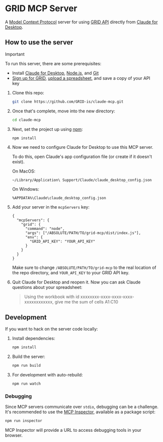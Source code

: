 # GRID MCP Server

A [Model Context Protocol](https://modelcontextprotocol.io/introduction) server for using [GRID API](https://grid.is/spreadsheet-api) directly from [Claude for Desktop](https://claude.ai/download).

## How to use the server

> [!IMPORTANT]
> To run this server, there are some prerequisites:
>
> - Install [Claude for Desktop](https://claude.ai/download), [Node.js](https://nodejs.org/en/download/), and [Git](https://git-scm.com/book/en/v2/Getting-Started-Installing-Git)
> - [Sign up for GRID](https://alpha.grid.is/), [upload a spreadsheet](https://alpha.grid.is/new), and save a copy of your API key

1. Clone this repo:

   ```sh
   git clone https://github.com/GRID-is/claude-mcp.git
   ```

2. Once that's complete, move into the new directory:

   ```sh
   cd claude-mcp
   ```

3. Next, set the project up using [npm](https://docs.npmjs.com/cli/v11/commands/npm):

   ```sh
   npm install
   ```

4. Now we need to configure Claude for Desktop to use this MCP server.

   To do this, open Claude's app configuration file (or create if it doesn't exist).

   On MacOS:

   ```
   ~/Library/Application\ Support/Claude/claude_desktop_config.json
   ```

   On Windows:

   ```
   %APPDATA%\Claude\claude_desktop_config.json
   ```

5. Add your server in the `mcpServers` key:

   ```jsonc
   {
     "mcpServers": {
       "grid": {
         "command": "node",
         "args": ["/ABSOLUTE/PATH/TO/grid-mcp/dist/index.js"],
         "env": {
           "GRID_API_KEY": "YOUR_API_KEY"
         }
       }
     }
   }
   ```

   Make sure to change `/ABSOLUTE/PATH/TO/grid-mcp` to the real location of the repo directory, and `YOUR_API_KEY` to your GRID API key.

6. Quit Claude for Desktop and reopen it. Now you can ask Claude questions about your spreadsheet:

   > Using the workbook with id xxxxxxxx-xxxx-xxxx-xxxx-xxxxxxxxxxxx, give me the sum of cells A1:C10

## Development

If you want to hack on the server code locally:

1. Install dependencies:

   ```bash
   npm install
   ```

2. Build the server:

   ```bash
   npm run build
   ```

3. For development with auto-rebuild:

   ```bash
   npm run watch
   ```

### Debugging

Since MCP servers communicate over `stdio`, debugging can be a challenge. It's recommended to use the [MCP Inspector](https://github.com/modelcontextprotocol/inspector), available as a package script:

```bash
npm run inspector
```

MCP Inspector will provide a URL to access debugging tools in your browser.

